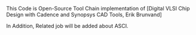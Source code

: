 This Code is Open-Source Tool Chain implementation of [Digital VLSI Chip Design with Cadence and Synopsys CAD Tools, Erik Brunvand]

In Addition, Related job will be added about ASCI.
